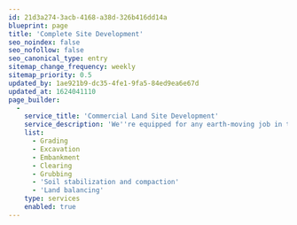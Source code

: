 ```yaml
---
id: 21d3a274-3acb-4168-a38d-326b416dd14a
blueprint: page
title: 'Complete Site Development'
seo_noindex: false
seo_nofollow: false
seo_canonical_type: entry
sitemap_change_frequency: weekly
sitemap_priority: 0.5
updated_by: 1ae921b9-dc35-4fe1-9fa5-84ed9ea6e67d
updated_at: 1624041110
page_builder:
  -
    service_title: 'Commercial Land Site Development'
    service_description: 'We''re equipped for any earth-moving job in the Morgantown area.'
    list:
      - Grading
      - Excavation
      - Embankment
      - Clearing
      - Grubbing
      - 'Soil stabilization and compaction'
      - 'Land balancing'
    type: services
    enabled: true
---
```

